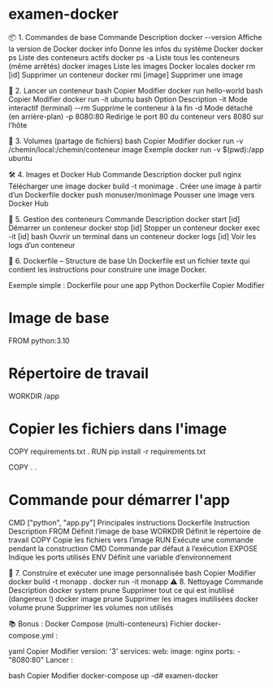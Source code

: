 # examen-docker
  📦 1. Commandes de base
Commande	Description
docker --version	Affiche la version de Docker
docker info	Donne les infos du système Docker
docker ps	Liste des conteneurs actifs
docker ps -a	Liste tous les conteneurs (même arrêtés)
docker images	Liste les images Docker locales
docker rm [id]	Supprimer un conteneur
docker rmi [image]	Supprimer une image

🚀 2. Lancer un conteneur
bash
Copier
Modifier
docker run hello-world
bash
Copier
Modifier
docker run -it ubuntu bash
Option	Description
-it	Mode interactif (terminal)
--rm	Supprime le conteneur à la fin
-d	Mode détaché (en arrière-plan)
-p 8080:80	Redirige le port 80 du conteneur vers 8080 sur l’hôte

📁 3. Volumes (partage de fichiers)
bash
Copier
Modifier
docker run -v /chemin/local:/chemin/conteneur image
Exemple
docker run -v $(pwd):/app ubuntu

🛠️ 4. Images et Docker Hub
Commande	Description
docker pull nginx	Télécharger une image
docker build -t monimage .	Créer une image à partir d’un Dockerfile
docker push monuser/monimage	Pousser une image vers Docker Hub

🔁 5. Gestion des conteneurs
Commande	Description
docker start [id]	Démarrer un conteneur
docker stop [id]	Stopper un conteneur
docker exec -it [id] bash	Ouvrir un terminal dans un conteneur
docker logs [id]	Voir les logs d’un conteneur

📄 6. Dockerfile – Structure de base
Un Dockerfile est un fichier texte qui contient les instructions pour construire une image Docker.

Exemple simple : Dockerfile pour une app Python
Dockerfile
Copier
Modifier
# Image de base
FROM python:3.10

# Répertoire de travail
WORKDIR /app

# Copier les fichiers dans l'image
COPY requirements.txt .
RUN pip install -r requirements.txt

COPY . .

# Commande pour démarrer l'app
CMD ["python", "app.py"]
Principales instructions Dockerfile
Instruction	Description
FROM	Définit l’image de base
WORKDIR	Définit le répertoire de travail
COPY	Copie les fichiers vers l’image
RUN	Exécute une commande pendant la construction
CMD	Commande par défaut à l’exécution
EXPOSE	Indique les ports utilisés
ENV	Définit une variable d’environnement

🧪 7. Construire et exécuter une image personnalisée
bash
Copier
Modifier
docker build -t monapp .
docker run -it monapp
⚠️ 8. Nettoyage
Commande	Description
docker system prune	Supprimer tout ce qui est inutilisé (dangereux !)
docker image prune	Supprimer les images inutilisées
docker volume prune	Supprimer les volumes non utilisés

📚 Bonus : Docker Compose (multi-conteneurs)
Fichier docker-compose.yml :

yaml
Copier
Modifier
version: '3'
services:
  web:
    image: nginx
    ports:
      - "8080:80"
Lancer :

bash
Copier
Modifier
docker-compose up -d# examen-docker
